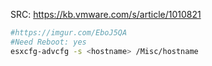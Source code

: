   SRC: https://kb.vmware.com/s/article/1010821 

````Bash
#https://imgur.com/EboJ5QA
#Need Reboot: yes
esxcfg-advcfg -s <hostname> /Misc/hostname
````
